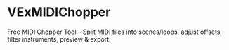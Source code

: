 # VExMIDIChopper
Free MIDI Chopper Tool – Split MIDI files into scenes/loops, adjust offsets, filter instruments, preview &amp; export.
